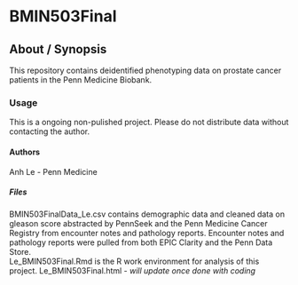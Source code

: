# BMIN503Final
## About / Synopsis
This repository contains deidentified phenotyping data on prostate cancer patients in the Penn Medicine Biobank. 
### Usage
This is a ongoing non-pulished project. Please do not distribute data without contacting the author. 
#### Authors 
Anh Le - Penn Medicine
##### Files 
BMIN503FinalData_Le.csv contains demographic data and cleaned data on gleason score abstracted by PennSeek and the Penn Medicine Cancer Registry from encounter notes and pathology reports. Encounter notes and pathology reports were pulled from both EPIC Clarity and the Penn Data Store.  
Le_BMIN503Final.Rmd is the R work environment for analysis of this project.
Le_BMIN503Final.html - *will update once done with coding*
